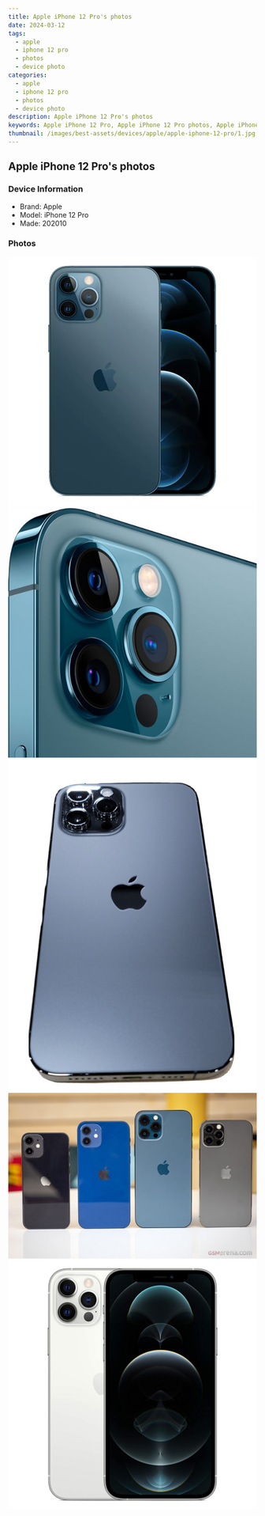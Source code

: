 ```yaml
---
title: Apple iPhone 12 Pro's photos
date: 2024-03-12
tags: 
  - apple
  - iphone 12 pro
  - photos
  - device photo
categories: 
  - apple
  - iphone 12 pro
  - photos
  - device photo
description: Apple iPhone 12 Pro's photos
keywords: Apple iPhone 12 Pro, Apple iPhone 12 Pro photos, Apple iPhone 12 Pro device photo
thumbnail: /images/best-assets/devices/apple/apple-iphone-12-pro/1.jpg
---
```


## Apple iPhone 12 Pro's photos

### Device Information

- Brand: Apple
- Model: iPhone 12 Pro
- Made: 202010

### Photos

![/images/best-assets/devices/apple/apple-iphone-12-pro/1.jpg](/images/best-assets/devices/apple/apple-iphone-12-pro/1.jpg)
![/images/best-assets/devices/apple/apple-iphone-12-pro/2.jpg](/images/best-assets/devices/apple/apple-iphone-12-pro/2.jpg)
![/images/best-assets/devices/apple/apple-iphone-12-pro/3.jpg](/images/best-assets/devices/apple/apple-iphone-12-pro/3.jpg)
![/images/best-assets/devices/apple/apple-iphone-12-pro/4.jpg](/images/best-assets/devices/apple/apple-iphone-12-pro/4.jpg)
![/images/best-assets/devices/apple/apple-iphone-12-pro/5.jpg](/images/best-assets/devices/apple/apple-iphone-12-pro/5.jpg)
